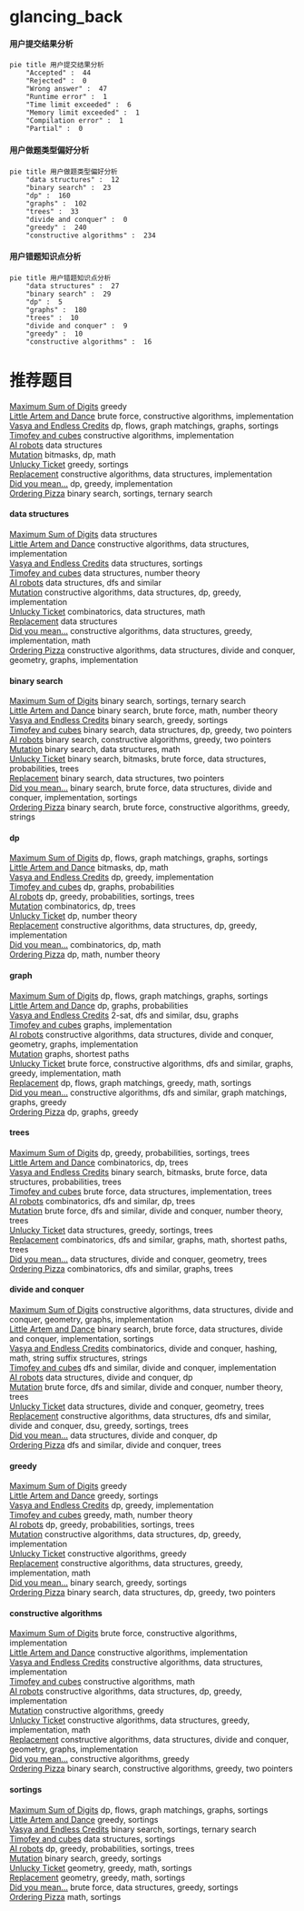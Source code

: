 # glancing_back
<!-- tabs:start -->
#### **用户提交结果分析**

```mermaid
pie title 用户提交结果分析
    "Accepted" :  44
    "Rejected" :  0
    "Wrong answer" :  47
    "Runtime error" :  1
    "Time limit exceeded" :  6
    "Memory limit exceeded" :  1
    "Compilation error" :  1
    "Partial" :  0
```
#### **用户做题类型偏好分析**

```mermaid
pie title 用户做题类型偏好分析
    "data structures" :  12
    "binary search" :  23
    "dp" :  160
    "graphs" :  102
    "trees" :  33
    "divide and conquer" :  0
    "greedy" :  240
    "constructive algorithms" :  234
```
#### **用户错题知识点分析**

```mermaid
pie title 用户错题知识点分析
    "data structures" :  27
    "binary search" :  29
    "dp" :  5
    "graphs" :  180
    "trees" :  10
    "divide and conquer" :  9
    "greedy" :  10
    "constructive algorithms" :  16
```
<!-- tabs:end -->
# 推荐题目
[Maximum Sum of Digits](http://codeforces.com/problemset/problem/1060/B)		greedy		  
[Little Artem and Dance](https://codeforces.com/contest/669/problem/D)		brute force,
                        constructive algorithms,
                        implementation		  
[Vasya and Endless Credits](http://codeforces.com/problemset/problem/1107/F)		dp,
                        flows,
                        graph matchings,
                        graphs,
                        sortings		  
[Timofey and cubes](http://codeforces.com/problemset/problem/764/B)		constructive algorithms,
                        implementation		  
[AI robots](http://codeforces.com/problemset/problem/1045/G)		data structures		  
[Mutation](http://codeforces.com/problemset/problem/76/C)		bitmasks,
                        dp,
                        math		  
[Unlucky Ticket](http://codeforces.com/problemset/problem/160/B)		greedy,
                        sortings		  
[Replacement](https://codeforces.com/contest/136/problem/C)		constructive algorithms,
                        data structures,
                        implementation		  
[Did you mean...](https://codeforces.com/contest/860/problem/A)		dp,
                        greedy,
                        implementation		  
[Ordering Pizza](http://codeforces.com/problemset/problem/865/B)		binary search,
                        sortings,
                        ternary search		  
<!-- tabs:start -->
#### **data structures**
[Maximum Sum of Digits](http://codeforces.com/problemset/problem/1045/G)		data structures		  
[Little Artem and Dance](https://codeforces.com/contest/136/problem/C)		constructive algorithms,
                        data structures,
                        implementation		  
[Vasya and Endless Credits](http://codeforces.com/problemset/problem/524/E)		data structures,
                        sortings		  
[Timofey and cubes](https://codeforces.com/contest/871/problem/D)		data structures,
                        number theory		  
[AI robots](http://codeforces.com/problemset/problem/797/D)		data structures,
                        dfs and similar		  
[Mutation](http://codeforces.com/problemset/problem/1479/B2)		constructive algorithms,
                        data structures,
                        dp,
                        greedy,
                        implementation		  
[Unlucky Ticket](http://codeforces.com/problemset/problem/283/E)		combinatorics,
                        data structures,
                        math		  
[Replacement](http://codeforces.com/problemset/problem/983/D)		data structures		  
[Did you mean...](http://codeforces.com/problemset/problem/1430/C)		constructive algorithms,
                        data structures,
                        greedy,
                        implementation,
                        math		  
[Ordering Pizza](http://codeforces.com/problemset/problem/1503/F)		constructive algorithms,
                        data structures,
                        divide and conquer,
                        geometry,
                        graphs,
                        implementation		  
#### **binary search**
[Maximum Sum of Digits](http://codeforces.com/problemset/problem/865/B)		binary search,
                        sortings,
                        ternary search		  
[Little Artem and Dance](http://codeforces.com/problemset/problem/1487/D)		binary search,
                        brute force,
                        math,
                        number theory		  
[Vasya and Endless Credits](http://codeforces.com/problemset/problem/1251/D)		binary search,
                        greedy,
                        sortings		  
[Timofey and cubes](http://codeforces.com/problemset/problem/1492/C)		binary search,
                        data structures,
                        dp,
                        greedy,
                        two pointers		  
[AI robots](http://codeforces.com/problemset/problem/1463/D)		binary search,
                        constructive algorithms,
                        greedy,
                        two pointers		  
[Mutation](http://codeforces.com/problemset/problem/1490/G)		binary search,
                        data structures,
                        math		  
[Unlucky Ticket](http://codeforces.com/problemset/problem/1479/D)		binary search,
                        bitmasks,
                        brute force,
                        data structures,
                        probabilities,
                        trees		  
[Replacement](http://codeforces.com/problemset/problem/1436/E)		binary search,
                        data structures,
                        two pointers		  
[Did you mean...](http://codeforces.com/problemset/problem/1461/D)		binary search,
                        brute force,
                        data structures,
                        divide and conquer,
                        implementation,
                        sortings		  
[Ordering Pizza](http://codeforces.com/problemset/problem/1493/C)		binary search,
                        brute force,
                        constructive algorithms,
                        greedy,
                        strings		  
#### **dp**
[Maximum Sum of Digits](http://codeforces.com/problemset/problem/1107/F)		dp,
                        flows,
                        graph matchings,
                        graphs,
                        sortings		  
[Little Artem and Dance](http://codeforces.com/problemset/problem/76/C)		bitmasks,
                        dp,
                        math		  
[Vasya and Endless Credits](https://codeforces.com/contest/860/problem/A)		dp,
                        greedy,
                        implementation		  
[Timofey and cubes](https://codeforces.com/contest/1314/problem/D)		dp,
                        graphs,
                        probabilities		  
[AI robots](http://codeforces.com/problemset/problem/101/D)		dp,
                        greedy,
                        probabilities,
                        sortings,
                        trees		  
[Mutation](http://codeforces.com/problemset/problem/482/D)		combinatorics,
                        dp,
                        trees		  
[Unlucky Ticket](https://codeforces.com/contest/265/problem/D)		dp,
                        number theory		  
[Replacement](http://codeforces.com/problemset/problem/1479/B2)		constructive algorithms,
                        data structures,
                        dp,
                        greedy,
                        implementation		  
[Did you mean...](http://codeforces.com/problemset/problem/1228/E)		combinatorics,
                        dp,
                        math		  
[Ordering Pizza](http://codeforces.com/problemset/problem/283/D)		dp,
                        math,
                        number theory		  
#### **graph**
[Maximum Sum of Digits](http://codeforces.com/problemset/problem/1107/F)		dp,
                        flows,
                        graph matchings,
                        graphs,
                        sortings		  
[Little Artem and Dance](https://codeforces.com/contest/1314/problem/D)		dp,
                        graphs,
                        probabilities		  
[Vasya and Endless Credits](http://codeforces.com/problemset/problem/776/D)		2-sat,
                        dfs and similar,
                        dsu,
                        graphs		  
[Timofey and cubes](http://codeforces.com/problemset/problem/863/C)		graphs,
                        implementation		  
[AI robots](http://codeforces.com/problemset/problem/1503/F)		constructive algorithms,
                        data structures,
                        divide and conquer,
                        geometry,
                        graphs,
                        implementation		  
[Mutation](https://codeforces.com/contest/1483/problem/D)		graphs,
                        shortest paths		  
[Unlucky Ticket](http://codeforces.com/problemset/problem/1487/C)		brute force,
                        constructive algorithms,
                        dfs and similar,
                        graphs,
                        greedy,
                        implementation,
                        math		  
[Replacement](http://codeforces.com/problemset/problem/1437/C)		dp,
                        flows,
                        graph matchings,
                        greedy,
                        math,
                        sortings		  
[Did you mean...](http://codeforces.com/problemset/problem/1470/D)		constructive algorithms,
                        dfs and similar,
                        graph matchings,
                        graphs,
                        greedy		  
[Ordering Pizza](http://codeforces.com/problemset/problem/1476/C)		dp,
                        graphs,
                        greedy		  
#### **trees**
[Maximum Sum of Digits](http://codeforces.com/problemset/problem/101/D)		dp,
                        greedy,
                        probabilities,
                        sortings,
                        trees		  
[Little Artem and Dance](http://codeforces.com/problemset/problem/482/D)		combinatorics,
                        dp,
                        trees		  
[Vasya and Endless Credits](http://codeforces.com/problemset/problem/1479/D)		binary search,
                        bitmasks,
                        brute force,
                        data structures,
                        probabilities,
                        trees		  
[Timofey and cubes](http://codeforces.com/problemset/problem/1511/C)		brute force,
                        data structures,
                        implementation,
                        trees		  
[AI robots](http://codeforces.com/problemset/problem/1499/F)		combinatorics,
                        dfs and similar,
                        dp,
                        trees		  
[Mutation](http://codeforces.com/problemset/problem/1491/E)		brute force,
                        dfs and similar,
                        divide and conquer,
                        number theory,
                        trees		  
[Unlucky Ticket](http://codeforces.com/problemset/problem/1466/D)		data structures,
                        greedy,
                        sortings,
                        trees		  
[Replacement](http://codeforces.com/problemset/problem/1495/D)		combinatorics,
                        dfs and similar,
                        graphs,
                        math,
                        shortest paths,
                        trees		  
[Did you mean...](http://codeforces.com/problemset/problem/1303/G)		data structures,
                        divide and conquer,
                        geometry,
                        trees		  
[Ordering Pizza](http://codeforces.com/problemset/problem/1454/E)		combinatorics,
                        dfs and similar,
                        graphs,
                        trees		  
#### **divide and conquer**
[Maximum Sum of Digits](http://codeforces.com/problemset/problem/1503/F)		constructive algorithms,
                        data structures,
                        divide and conquer,
                        geometry,
                        graphs,
                        implementation		  
[Little Artem and Dance](http://codeforces.com/problemset/problem/1461/D)		binary search,
                        brute force,
                        data structures,
                        divide and conquer,
                        implementation,
                        sortings		  
[Vasya and Endless Credits](http://codeforces.com/problemset/problem/1466/G)		combinatorics,
                        divide and conquer,
                        hashing,
                        math,
                        string suffix structures,
                        strings		  
[Timofey and cubes](http://codeforces.com/problemset/problem/1490/D)		dfs and similar,
                        divide and conquer,
                        implementation		  
[AI robots](https://codeforces.com/contest/1483/problem/C)		data structures,
                        divide and conquer,
                        dp		  
[Mutation](http://codeforces.com/problemset/problem/1491/E)		brute force,
                        dfs and similar,
                        divide and conquer,
                        number theory,
                        trees		  
[Unlucky Ticket](http://codeforces.com/problemset/problem/1303/G)		data structures,
                        divide and conquer,
                        geometry,
                        trees		  
[Replacement](http://codeforces.com/problemset/problem/1494/D)		constructive algorithms,
                        data structures,
                        dfs and similar,
                        divide and conquer,
                        dsu,
                        greedy,
                        sortings,
                        trees		  
[Did you mean...](http://codeforces.com/problemset/problem/1482/E)		data structures,
                        divide and conquer,
                        dp		  
[Ordering Pizza](http://codeforces.com/problemset/problem/566/C)		dfs and similar,
                        divide and conquer,
                        trees		  
#### **greedy**
[Maximum Sum of Digits](http://codeforces.com/problemset/problem/1060/B)		greedy		  
[Little Artem and Dance](http://codeforces.com/problemset/problem/160/B)		greedy,
                        sortings		  
[Vasya and Endless Credits](https://codeforces.com/contest/860/problem/A)		dp,
                        greedy,
                        implementation		  
[Timofey and cubes](http://codeforces.com/problemset/problem/757/B)		greedy,
                        math,
                        number theory		  
[AI robots](http://codeforces.com/problemset/problem/101/D)		dp,
                        greedy,
                        probabilities,
                        sortings,
                        trees		  
[Mutation](http://codeforces.com/problemset/problem/1479/B2)		constructive algorithms,
                        data structures,
                        dp,
                        greedy,
                        implementation		  
[Unlucky Ticket](http://codeforces.com/problemset/problem/226/D)		constructive algorithms,
                        greedy		  
[Replacement](http://codeforces.com/problemset/problem/1430/C)		constructive algorithms,
                        data structures,
                        greedy,
                        implementation,
                        math		  
[Did you mean...](http://codeforces.com/problemset/problem/1251/D)		binary search,
                        greedy,
                        sortings		  
[Ordering Pizza](http://codeforces.com/problemset/problem/1492/C)		binary search,
                        data structures,
                        dp,
                        greedy,
                        two pointers		  
#### **constructive algorithms**
[Maximum Sum of Digits](https://codeforces.com/contest/669/problem/D)		brute force,
                        constructive algorithms,
                        implementation		  
[Little Artem and Dance](http://codeforces.com/problemset/problem/764/B)		constructive algorithms,
                        implementation		  
[Vasya and Endless Credits](https://codeforces.com/contest/136/problem/C)		constructive algorithms,
                        data structures,
                        implementation		  
[Timofey and cubes](http://codeforces.com/problemset/problem/899/D)		constructive algorithms,
                        math		  
[AI robots](http://codeforces.com/problemset/problem/1479/B2)		constructive algorithms,
                        data structures,
                        dp,
                        greedy,
                        implementation		  
[Mutation](http://codeforces.com/problemset/problem/226/D)		constructive algorithms,
                        greedy		  
[Unlucky Ticket](http://codeforces.com/problemset/problem/1430/C)		constructive algorithms,
                        data structures,
                        greedy,
                        implementation,
                        math		  
[Replacement](http://codeforces.com/problemset/problem/1503/F)		constructive algorithms,
                        data structures,
                        divide and conquer,
                        geometry,
                        graphs,
                        implementation		  
[Did you mean...](http://codeforces.com/problemset/problem/1493/A)		constructive algorithms,
                        greedy		  
[Ordering Pizza](http://codeforces.com/problemset/problem/1463/D)		binary search,
                        constructive algorithms,
                        greedy,
                        two pointers		  
#### **sortings**
[Maximum Sum of Digits](http://codeforces.com/problemset/problem/1107/F)		dp,
                        flows,
                        graph matchings,
                        graphs,
                        sortings		  
[Little Artem and Dance](http://codeforces.com/problemset/problem/160/B)		greedy,
                        sortings		  
[Vasya and Endless Credits](http://codeforces.com/problemset/problem/865/B)		binary search,
                        sortings,
                        ternary search		  
[Timofey and cubes](http://codeforces.com/problemset/problem/524/E)		data structures,
                        sortings		  
[AI robots](http://codeforces.com/problemset/problem/101/D)		dp,
                        greedy,
                        probabilities,
                        sortings,
                        trees		  
[Mutation](http://codeforces.com/problemset/problem/1251/D)		binary search,
                        greedy,
                        sortings		  
[Unlucky Ticket](https://codeforces.com/contest/1496/problem/C)		geometry,
                        greedy,
                        math,
                        sortings		  
[Replacement](http://codeforces.com/problemset/problem/1495/A)		geometry,
                        greedy,
                        math,
                        sortings		  
[Did you mean...](http://codeforces.com/problemset/problem/1497/A)		brute force,
                        data structures,
                        greedy,
                        sortings		  
[Ordering Pizza](http://codeforces.com/problemset/problem/1427/A)		math,
                        sortings		  
<!-- tabs:end -->
